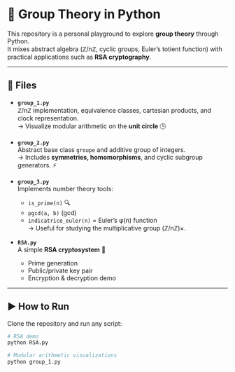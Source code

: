 # 🔢 Group Theory in Python  

This repository is a personal playground to explore **group theory** through Python.  
It mixes abstract algebra (ℤ/nℤ, cyclic groups, Euler’s totient function) with practical applications such as **RSA cryptography**.  

---

## 📂 Files  

- **`group_1.py`**  
  ℤ/nℤ implementation, equivalence classes, cartesian products, and clock representation.  
  → Visualize modular arithmetic on the **unit circle** 🕒  

- **`group_2.py`**  
  Abstract base class `groupe` and additive group of integers.  
  → Includes **symmetries, homomorphisms**, and cyclic subgroup generators. ⚡  

- **`group_3.py`**  
  Implements number theory tools:  
  - `is_prime(n)` 🔍  
  - `pgcd(a, b)` (gcd)  
  - `indicatrice_euler(n)` = Euler’s φ(n) function  
  → Useful for studying the multiplicative group (ℤ/nℤ)×.  

- **`RSA.py`**  
  A simple **RSA cryptosystem** 🔐  
  - Prime generation  
  - Public/private key pair  
  - Encryption & decryption demo  

---

## ▶️ How to Run  

Clone the repository and run any script:  

```bash
# RSA demo
python RSA.py

# Modular arithmetic visualizations
python group_1.py


